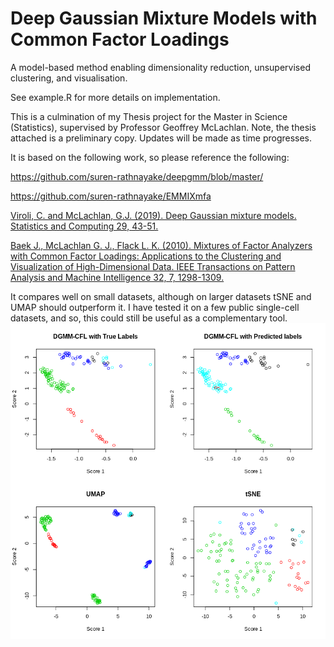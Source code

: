 # Deep Gaussian Mixture Models with Common Factor Loadings

A model-based method enabling dimensionality reduction, unsupervised clustering, and visualisation.

See example.R for more details on implementation.

This is a culmination of my Thesis project for the Master in Science (Statistics), supervised by Professor Geoffrey McLachlan.
Note, the thesis attached is a preliminary copy. Updates will be made as time progresses.

It is based on the following work, so please reference the following:

https://github.com/suren-rathnayake/deepgmm/blob/master/

https://github.com/suren-rathnayake/EMMIXmfa

[Viroli, C. and McLachlan, G.J. (2019). Deep Gaussian mixture models. Statistics and Computing 29, 43-51.](https://link.springer.com/article/10.1007/s11222-017-9793-z)

[Baek J., McLachlan G. J., Flack L. K. (2010). Mixtures of Factor Analyzers with Common Factor Loadings: Applications to the Clustering and Visualization of High-Dimensional Data. IEEE Transactions on Pattern Analysis and Machine Intelligence 32, 7, 1298-1309.](https://ieeexplore.ieee.org/document/5184847)

It compares well on small datasets, although on larger datasets tSNE and UMAP should outperform it. I have tested it on a few public single-cell datasets, and so, this could still be useful as a complementary tool.
![](goolam_et_al.png)

